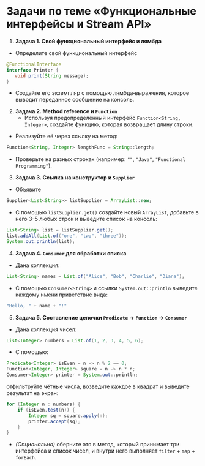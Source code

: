 # Задачи по теме «Функциональные интерфейсы и Stream API»

1. **Задача 1. Свой функциональный интерфейс и лямбда**
- Определите свой функциональный интерфейс
```java
@FunctionalInterface
interface Printer {
   void print(String message);
}
```  
  - Создайте его экземпляр с помощью лямбда‑выражения, которое выводит переданное сообщение на консоль.

2. **Задача 2. Method reference и `Function`**
   - Используя предопределённый интерфейс `Function<String, Integer>`, создайте функцию, которая возвращает длину строки.
- Реализуйте её через ссылку на метод:
```java
Function<String, Integer> lengthFunc = String::length;
```  
  - Проверьте на разных строках (например: `""`, `"Java"`, `"Functional Programming"`).

3. **Задача 3. Ссылка на конструктор и `Supplier`**
- Объявите
```java
Supplier<List<String>> listSupplier = ArrayList::new;
```  
- С помощью `listSupplier.get()` создайте новый `ArrayList`, добавьте в него 3–5 любых строк и выведите список на консоль:
```java
List<String> list = listSupplier.get();
list.addAll(List.of("one", "two", "three"));
System.out.println(list);
```

4. **Задача 4. `Consumer` для обработки списка**
- Дана коллекция:
```java
List<String> names = List.of("Alice", "Bob", "Charlie", "Diana");
```  
- С помощью `Consumer<String>` и ссылки `System.out::println` выведите каждому имени приветствие вида:
```java
"Hello, " + name + "!"
```

5. **Задача 5. Составление цепочки `Predicate` → `Function` → `Consumer`**
- Дана коллекция чисел:
```java
List<Integer> numbers = List.of(1, 2, 3, 4, 5, 6);
```  
- С помощью:
```java
Predicate<Integer> isEven = n -> n % 2 == 0;
Function<Integer, Integer> square = n -> n * n;
Consumer<Integer> printer = System.out::println;
```  
отфильтруйте чётные числа, возведите каждое в квадрат и выведите результат на экран:
```java
for (Integer n : numbers) {
    if (isEven.test(n)) {
        Integer sq = square.apply(n);
        printer.accept(sq);
    }
}
```
- *(Опционально)* оберните это в метод, который принимает три интерфейса и список чисел, и внутри него выполняет `filter` + `map` + `forEach`.
